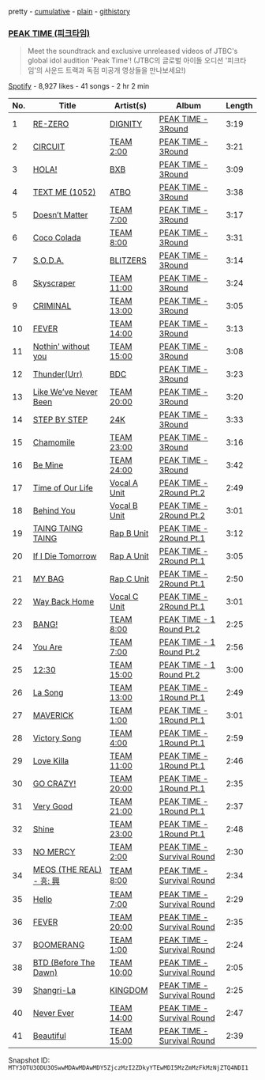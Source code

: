 pretty - [cumulative](/playlists/cumulative/37i9dQZF1DWYjqIbceAHm0.md) - [plain](/playlists/plain/37i9dQZF1DWYjqIbceAHm0) - [githistory](https://github.githistory.xyz/mackorone/spotify-playlist-archive/blob/main/playlists/plain/37i9dQZF1DWYjqIbceAHm0)

### [PEAK TIME \(피크타임\)](https://open.spotify.com/playlist/37i9dQZF1DWYjqIbceAHm0)

> Meet the soundtrack and exclusive unreleased videos of JTBC's global idol audition 'Peak Time'! \(JTBC의 글로벌 아이돌 오디션 '피크타임'의 사운드 트랙과 독점 미공개 영상들을 만나보세요!\)

[Spotify](https://open.spotify.com/user/spotify) - 8,927 likes - 41 songs - 2 hr 2 min

| No. | Title | Artist(s) | Album | Length |
|---|---|---|---|---|
| 1 | [RE\-ZERO](https://open.spotify.com/track/1Axfp66kiGBYjU6iWthx7m) | [DIGNITY](https://open.spotify.com/artist/1ltzljGp0ZEnpe9A2zJAY0) | [PEAK TIME \- 3Round <Originals Match>](https://open.spotify.com/album/2aItKmuyEnQ9nKmUY0IGrU) | 3:19 |
| 2 | [CIRCUIT](https://open.spotify.com/track/2WvsWMrKzoqSJuWIwu6tZB) | [TEAM 2:00](https://open.spotify.com/artist/3BuAOZOiI0qWb5YfG62nxi) | [PEAK TIME \- 3Round <Originals Match>](https://open.spotify.com/album/2aItKmuyEnQ9nKmUY0IGrU) | 3:21 |
| 3 | [HOLA!](https://open.spotify.com/track/29trjL95k1YM8DfxztI3Ru) | [BXB](https://open.spotify.com/artist/1RPKtMe9eJUQ5maINBW1bP) | [PEAK TIME \- 3Round <Originals Match>](https://open.spotify.com/album/2aItKmuyEnQ9nKmUY0IGrU) | 3:09 |
| 4 | [TEXT ME \(1052\)](https://open.spotify.com/track/0cJksW6QDYGKaVQ9x7i6uU) | [ATBO](https://open.spotify.com/artist/5PvZwNStF8cgnUmsEMG1h6) | [PEAK TIME \- 3Round <Originals Match>](https://open.spotify.com/album/2aItKmuyEnQ9nKmUY0IGrU) | 3:38 |
| 5 | [Doesn’t Matter](https://open.spotify.com/track/3rgzMSf3aouR4lZSoJql5w) | [TEAM 7:00](https://open.spotify.com/artist/2UFo4oEsxKVnhEGgVon9hS) | [PEAK TIME \- 3Round <Originals Match>](https://open.spotify.com/album/2aItKmuyEnQ9nKmUY0IGrU) | 3:17 |
| 6 | [Coco Colada](https://open.spotify.com/track/2m7mHlWmijH6FBfkhlwcxA) | [TEAM 8:00](https://open.spotify.com/artist/18dzwxwxMH7ZUrW6ILGFRc) | [PEAK TIME \- 3Round <Originals Match>](https://open.spotify.com/album/2aItKmuyEnQ9nKmUY0IGrU) | 3:31 |
| 7 | [S.O.D.A.](https://open.spotify.com/track/0VA8Pk2csgAqqJpRNFocXq) | [BLITZERS](https://open.spotify.com/artist/3Exoh42YMeqnUvYahAGgUE) | [PEAK TIME \- 3Round <Originals Match>](https://open.spotify.com/album/2aItKmuyEnQ9nKmUY0IGrU) | 3:14 |
| 8 | [Skyscraper](https://open.spotify.com/track/5Jl3AmBWFlvU2jOMVeBk32) | [TEAM 11:00](https://open.spotify.com/artist/2XUF60AnnDlkWIMybExYsc) | [PEAK TIME \- 3Round <Originals Match>](https://open.spotify.com/album/2aItKmuyEnQ9nKmUY0IGrU) | 3:24 |
| 9 | [CRIMINAL](https://open.spotify.com/track/2jeRzsj9tstZ7vhVJQtQy6) | [TEAM 13:00](https://open.spotify.com/artist/0MqblgPfwzTJ4xLiHdERfR) | [PEAK TIME \- 3Round <Originals Match>](https://open.spotify.com/album/2aItKmuyEnQ9nKmUY0IGrU) | 3:05 |
| 10 | [FEVER](https://open.spotify.com/track/7fKHiD0Gtevk7iTC5pkZpT) | [TEAM 14:00](https://open.spotify.com/artist/2a48RPt8sy9kUQx54MPTd1) | [PEAK TIME \- 3Round <Originals Match>](https://open.spotify.com/album/2aItKmuyEnQ9nKmUY0IGrU) | 3:13 |
| 11 | [Nothin' without you](https://open.spotify.com/track/2zCBydeXslxRDueRELNtTI) | [TEAM 15:00](https://open.spotify.com/artist/44qUs2UwzLHgKPkC8rsSdn) | [PEAK TIME \- 3Round <Originals Match>](https://open.spotify.com/album/2aItKmuyEnQ9nKmUY0IGrU) | 3:08 |
| 12 | [Thunder\(Urr\)](https://open.spotify.com/track/5Cy07EPonlsFFQ4HCbBkQE) | [BDC](https://open.spotify.com/artist/1hYcOxPUD0VmX734aHe0HQ) | [PEAK TIME \- 3Round <Originals Match>](https://open.spotify.com/album/2aItKmuyEnQ9nKmUY0IGrU) | 3:23 |
| 13 | [Like We’ve Never Been](https://open.spotify.com/track/6sGSemAYoAkSimoC3hETv6) | [TEAM 20:00](https://open.spotify.com/artist/27N5dZt4aw2s3RDCaV5XWf) | [PEAK TIME \- 3Round <Originals Match>](https://open.spotify.com/album/2aItKmuyEnQ9nKmUY0IGrU) | 3:20 |
| 14 | [STEP BY STEP](https://open.spotify.com/track/0Gfdo6899913Re01dh7lFU) | [24K](https://open.spotify.com/artist/7i5RQ3ndYWLxraEYFl3Alg) | [PEAK TIME \- 3Round <Originals Match>](https://open.spotify.com/album/2aItKmuyEnQ9nKmUY0IGrU) | 3:33 |
| 15 | [Chamomile](https://open.spotify.com/track/6DnltfCFJE2yzuj3LoMIno) | [TEAM 23:00](https://open.spotify.com/artist/3MkfOOCUo4pqJzdZv6YzrN) | [PEAK TIME \- 3Round <Originals Match>](https://open.spotify.com/album/2aItKmuyEnQ9nKmUY0IGrU) | 3:16 |
| 16 | [Be Mine](https://open.spotify.com/track/4SUoJARMnoLM8raLDxL52X) | [TEAM 24:00](https://open.spotify.com/artist/5L7N8Gswa6XUVHLPJ2M7a0) | [PEAK TIME \- 3Round <Originals Match>](https://open.spotify.com/album/2aItKmuyEnQ9nKmUY0IGrU) | 3:42 |
| 17 | [Time of Our Life](https://open.spotify.com/track/4lPq0t2yWlIpRuURifAdJi) | [Vocal A Unit](https://open.spotify.com/artist/3Dom1R1u7Jbn8VSuiFDjx6) | [PEAK TIME \- 2Round <Union match>Pt.2](https://open.spotify.com/album/3uTbsS82hqYxpmf0dAWTLY) | 2:49 |
| 18 | [Behind You](https://open.spotify.com/track/4mctihpby0FE4YlG26eFgc) | [Vocal B Unit](https://open.spotify.com/artist/33X2dzv4Dv0qTVYSaYoJVS) | [PEAK TIME \- 2Round <Union match>Pt.2](https://open.spotify.com/album/3uTbsS82hqYxpmf0dAWTLY) | 3:01 |
| 19 | [TAING TAING TAING](https://open.spotify.com/track/3VdYMqC6R6gGm2diiEOUTd) | [Rap B Unit](https://open.spotify.com/artist/1psbejooT9jqUKUcXdCkWb) | [PEAK TIME \- 2Round <Union match> Pt.1](https://open.spotify.com/album/4TSFzktISNsCCWURiE7MKc) | 3:12 |
| 20 | [If I Die Tomorrow](https://open.spotify.com/track/61v4FdBRkYwnr7PZFZOcOu) | [Rap A Unit](https://open.spotify.com/artist/0ym3Wo2fqvcQipQZRxu8aK) | [PEAK TIME \- 2Round <Union match> Pt.1](https://open.spotify.com/album/4TSFzktISNsCCWURiE7MKc) | 3:05 |
| 21 | [MY BAG](https://open.spotify.com/track/6EU8cfmj4s9kyub1NxkMIH) | [Rap C Unit](https://open.spotify.com/artist/6ylpnfNVf228vO79ZUI3rk) | [PEAK TIME \- 2Round <Union match> Pt.1](https://open.spotify.com/album/4TSFzktISNsCCWURiE7MKc) | 2:50 |
| 22 | [Way Back Home](https://open.spotify.com/track/03gv7SwS0qm9dCfuuKgBYv) | [Vocal C Unit](https://open.spotify.com/artist/08CajDfHSx3HVYfOxteGSX) | [PEAK TIME \- 2Round <Union match> Pt.1](https://open.spotify.com/album/4TSFzktISNsCCWURiE7MKc) | 3:01 |
| 23 | [BANG!](https://open.spotify.com/track/2jdI7mFoybIVPo4ALN7w63) | [TEAM 8:00](https://open.spotify.com/artist/18dzwxwxMH7ZUrW6ILGFRc) | [PEAK TIME \- 1 Round <Rival match> Pt.2](https://open.spotify.com/album/6ccuc2PTwaIdohch6Cam0K) | 2:25 |
| 24 | [You Are](https://open.spotify.com/track/7Eqlekbk5iiYs6DHwheKjk) | [TEAM 7:00](https://open.spotify.com/artist/2UFo4oEsxKVnhEGgVon9hS) | [PEAK TIME \- 1 Round <Rival match> Pt.2](https://open.spotify.com/album/6ccuc2PTwaIdohch6Cam0K) | 2:56 |
| 25 | [12:30](https://open.spotify.com/track/1zWHJqSRlyXOIpxmvhLKhF) | [TEAM 15:00](https://open.spotify.com/artist/44qUs2UwzLHgKPkC8rsSdn) | [PEAK TIME \- 1 Round <Rival match> Pt.2](https://open.spotify.com/album/6ccuc2PTwaIdohch6Cam0K) | 3:00 |
| 26 | [La Song](https://open.spotify.com/track/5Sgu2I18iq4Ubva69D8uz4) | [TEAM 13:00](https://open.spotify.com/artist/0MqblgPfwzTJ4xLiHdERfR) | [PEAK TIME \- 1Round <Rival match>Pt.1](https://open.spotify.com/album/2vKJbVuTNtuPoR8iY323dB) | 2:49 |
| 27 | [MAVERICK](https://open.spotify.com/track/4Nzq4HQhbvTq5sC5ooBF2k) | [TEAM 1:00](https://open.spotify.com/artist/3kvzKuX7plRFwpdq5uTNGx) | [PEAK TIME \- 1Round <Rival match>Pt.1](https://open.spotify.com/album/2vKJbVuTNtuPoR8iY323dB) | 3:01 |
| 28 | [Victory Song](https://open.spotify.com/track/4ljZRhdhJhAMLCS2BNuakN) | [TEAM 4:00](https://open.spotify.com/artist/43IAe1WtPCxgYCaRSmuP3U) | [PEAK TIME \- 1Round <Rival match>Pt.1](https://open.spotify.com/album/2vKJbVuTNtuPoR8iY323dB) | 2:59 |
| 29 | [Love Killa](https://open.spotify.com/track/0mOyMG1lzvVoWFaUFtSfsH) | [TEAM 11:00](https://open.spotify.com/artist/2XUF60AnnDlkWIMybExYsc) | [PEAK TIME \- 1Round <Rival match>Pt.1](https://open.spotify.com/album/2vKJbVuTNtuPoR8iY323dB) | 2:46 |
| 30 | [GO CRAZY!](https://open.spotify.com/track/5sTmNrQOtnMTNlne4izk8z) | [TEAM 20:00](https://open.spotify.com/artist/27N5dZt4aw2s3RDCaV5XWf) | [PEAK TIME \- 1Round <Rival match>Pt.1](https://open.spotify.com/album/2vKJbVuTNtuPoR8iY323dB) | 2:35 |
| 31 | [Very Good](https://open.spotify.com/track/7JczxlJf6JYDQ8I0W02M0X) | [TEAM 21:00](https://open.spotify.com/artist/6QyGUa0TOtPvRpgXZl3kj5) | [PEAK TIME \- 1Round <Rival match>Pt.1](https://open.spotify.com/album/2vKJbVuTNtuPoR8iY323dB) | 2:37 |
| 32 | [Shine](https://open.spotify.com/track/6LA7jsaedQXehK60jarEuu) | [TEAM 23:00](https://open.spotify.com/artist/3MkfOOCUo4pqJzdZv6YzrN) | [PEAK TIME \- 1Round <Rival match>Pt.1](https://open.spotify.com/album/2vKJbVuTNtuPoR8iY323dB) | 2:48 |
| 33 | [NO MERCY](https://open.spotify.com/track/0UMtPtJ6SSKbbiYmc8XwKa) | [TEAM 2:00](https://open.spotify.com/artist/3BuAOZOiI0qWb5YfG62nxi) | [PEAK TIME \- Survival Round](https://open.spotify.com/album/67ty9JxnL34dc5TZdAAsqt) | 2:30 |
| 34 | [MEOS \(THE REAL\) \- 흥: 興](https://open.spotify.com/track/38UMVwxbkrn2rD9f06d4ws) | [TEAM 8:00](https://open.spotify.com/artist/18dzwxwxMH7ZUrW6ILGFRc) | [PEAK TIME \- Survival Round](https://open.spotify.com/album/67ty9JxnL34dc5TZdAAsqt) | 2:34 |
| 35 | [Hello](https://open.spotify.com/track/7tdDHP7ZyOjbTQuizyHI1c) | [TEAM 7:00](https://open.spotify.com/artist/2UFo4oEsxKVnhEGgVon9hS) | [PEAK TIME \- Survival Round](https://open.spotify.com/album/67ty9JxnL34dc5TZdAAsqt) | 2:29 |
| 36 | [FEVER](https://open.spotify.com/track/3hTZba78tfUUkLmqznISeP) | [TEAM 20:00](https://open.spotify.com/artist/27N5dZt4aw2s3RDCaV5XWf) | [PEAK TIME \- Survival Round](https://open.spotify.com/album/67ty9JxnL34dc5TZdAAsqt) | 2:35 |
| 37 | [BOOMERANG](https://open.spotify.com/track/2RzArAk9SebsfvGsDYqIbH) | [TEAM 1:00](https://open.spotify.com/artist/3kvzKuX7plRFwpdq5uTNGx) | [PEAK TIME \- Survival Round](https://open.spotify.com/album/67ty9JxnL34dc5TZdAAsqt) | 2:24 |
| 38 | [BTD \(Before The Dawn\)](https://open.spotify.com/track/3ne82NJ7MhkoxtbjDGhsnS) | [TEAM 10:00](https://open.spotify.com/artist/6NdafHpJaUBRRSjQukavNJ) | [PEAK TIME \- Survival Round](https://open.spotify.com/album/67ty9JxnL34dc5TZdAAsqt) | 2:05 |
| 39 | [Shangri\-La](https://open.spotify.com/track/4eGfwECVEMiEJYlLwAQzzu) | [KINGDOM](https://open.spotify.com/artist/6bYUblIvqIJ0smCP0EWogn) | [PEAK TIME \- Survival Round](https://open.spotify.com/album/67ty9JxnL34dc5TZdAAsqt) | 2:25 |
| 40 | [Never Ever](https://open.spotify.com/track/54yalx0ONuGj0mMyBNZxhm) | [TEAM 14:00](https://open.spotify.com/artist/2a48RPt8sy9kUQx54MPTd1) | [PEAK TIME \- Survival Round](https://open.spotify.com/album/67ty9JxnL34dc5TZdAAsqt) | 2:47 |
| 41 | [Beautiful](https://open.spotify.com/track/3oTqTIaSQw1A7pPabZLwtw) | [TEAM 15:00](https://open.spotify.com/artist/44qUs2UwzLHgKPkC8rsSdn) | [PEAK TIME \- Survival Round](https://open.spotify.com/album/67ty9JxnL34dc5TZdAAsqt) | 2:39 |

Snapshot ID: `MTY3OTU3ODU3OSwwMDAwMDAwMDY5ZjczMzI2ZDkyYTEwMDI5MzZmMzFkMzNjZTQ4NDI1`
